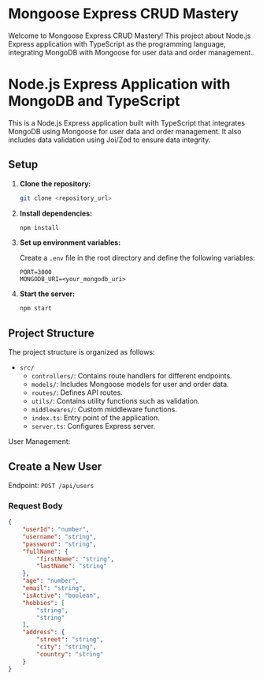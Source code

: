 # Mongoose Express CRUD Mastery

Welcome to Mongoose Express CRUD Mastery! This project about Node.js Express application with TypeScript as the programming language, integrating MongoDB with Mongoose for user data and order management..

# Node.js Express Application with MongoDB and TypeScript

This is a Node.js Express application built with TypeScript that integrates MongoDB using Mongoose for user data and order management. It also includes data validation using Joi/Zod to ensure data integrity.

## Setup

1. **Clone the repository:**

    ```bash
    git clone <repository_url>
    ```

2. **Install dependencies:**

    ```bash
    npm install
    ```

3. **Set up environment variables:**

    Create a `.env` file in the root directory and define the following variables:

    ```env
    PORT=3000
    MONGODB_URI=<your_mongodb_uri>
    ```

4. **Start the server:**

    ```bash
    npm start
    ```

## Project Structure

The project structure is organized as follows:

- `src/`
  - `controllers/`: Contains route handlers for different endpoints.
  - `models/`: Includes Mongoose models for user and order data.
  - `routes/`: Defines API routes.
  - `utils/`: Contains utility functions such as validation.
  - `middlewares/`: Custom middleware functions.
  - `index.ts`: Entry point of the application.
  - `server.ts`: Configures Express server.





User Management:

## Create a New User

Endpoint: `POST /api/users`

### Request Body

```json
{
    "userId": "number",
    "username": "string",
    "password": "string",
    "fullName": {
        "firstName": "string",
        "lastName": "string"
    },
    "age": "number",
    "email": "string",
    "isActive": "boolean",
    "hobbies": [
        "string",
        "string"
    ],
    "address": {
        "street": "string",
        "city": "string",
        "country": "string"
    }
}




